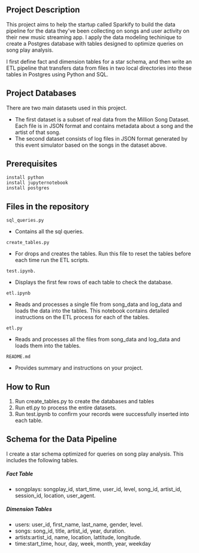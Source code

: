 
## Project Description
This project aims to help the startup called Sparkify to build the data pipeline for the data they've been collecting on songs and user activity on their new music streaming app. I apply the data modeling techinique to create a Postgres database with tables designed to optimize queries on song play analysis.

I first define fact and dimension tables for a star schema, and then write an ETL pipeline that transfers data from files in two local directories into these tables in Postgres using Python and SQL.

## Project Databases
There are two main datasets used in this project. 
- The first dataset is a subset of real data from the Million Song Dataset. Each file is in JSON format and contains metadata about a song and the artist of that song.
- The second dataset consists of log files in JSON format generated by this event simulator based on the songs in the dataset above.

## Prerequisites

```
install python
install jupyternotebook
install postgres
```
## Files in the repository

```
sql_queries.py
```
- Contains all the sql queries.

```
create_tables.py
```
- For drops and creates the tables. Run this file to reset the tables before each time run the ETL scripts.
```
test.ipynb.
```
- Displays the first few rows of each table to check the database.

```
etl.ipynb
```
- Reads and processes a single file from song_data and log_data and loads the data into the tables. This notebook contains detailed instructions on the ETL process for each of the tables.

```
etl.py
```
- Reads and processes all the files from song_data and log_data and loads them into the tables.

```
README.md
```
- Provides summary and instructions on your project.

## How to Run

1. Run create_tables.py to create the databases and tables
2. Run etl.py to process the entire datasets.
3. Run test.ipynb to confirm your records were successfully inserted into each table.

## Schema for the Data Pipeline
I create a star schema optimized for queries on song play analysis. This includes the following tables.

#####  Fact Table
- songplays: songplay_id, start_time, user_id, level, song_id, artist_id, session_id, location, user_agent.

##### Dimension Tables
- users: user_id, first_name, last_name, gender, level.
- songs: song_id, title, artist_id, year, duration.
- artists:artist_id, name, location, lattitude, longitude.
- time:start_time, hour, day, week, month, year, weekday

